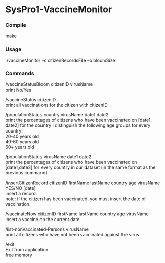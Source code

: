# SysPro1-VaccineMonitor

<p><h3>Compile</h3></p>
make

<h3><p>Usage</h3></p>
./vaccineMonitor -c citizenRecordsFile –b bloomSize

 
<h3><p>Commands</h3></p>

<p>/vaccineStatusBloom citizenID virusName <br/>
print No/Yes</p>

/vaccineStatus citizenID  </br>
print all vaccinations for the citizen with citizenID

/populationStatus country virusName date1 date2 </br>
print the percentages  of citizens who have been vaccinated on [date1, date2] for the country
Ι distinguish the following age groups for every country: </br>
20-40 years old </br>
40-60 years old </br>
60+ years old </br>


/populationStatus virusName date1 date2 </br>
print the percentages of citizens who have been vaccinated on [date1,date2] for every country in our dataset (in the same format as the previous command)

/insertCitizenRecord citizenID firstName lastName country age virusName YES/NO [date] </br>
insert a record. </br>
note: if the citizen has been vaccinated, you must insert the date of vaccination.

/vaccinateNow citizenID firstName lastName country age virusName </br>
insert a vaccine on the current date

/list-nonVaccinated-Persons virusName </br>
print all citizens who have not been vaccinated against the virus

/exit </br>
Exit from application </br>
free memory

